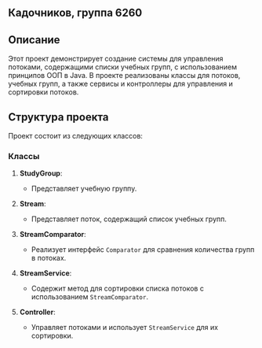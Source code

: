 ## Кадочников, группа 6260
## Описание

Этот проект демонстрирует создание системы для управления потоками, содержащими списки учебных групп, с использованием принципов ООП в Java. В проекте реализованы классы для потоков, учебных групп, а также сервисы и контроллеры для управления и сортировки потоков.

## Структура проекта

Проект состоит из следующих классов:

### Классы

1. **StudyGroup**:
    - Представляет учебную группу.

2. **Stream**:
    - Представляет поток, содержащий список учебных групп.

3. **StreamComparator**:
    - Реализует интерфейс `Comparator` для сравнения количества групп в потоках.

4. **StreamService**:
    - Содержит метод для сортировки списка потоков с использованием `StreamComparator`.

5. **Controller**:
    - Управляет потоками и использует `StreamService` для их сортировки.

